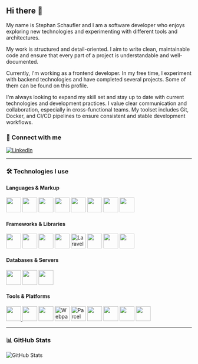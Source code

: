 ## Hi there 👋

My name is Stephan Schaufler and I am a software developer who enjoys exploring new technologies and experimenting with different tools and architectures.

My work is structured and detail-oriented. I aim to write clean, maintainable code and ensure that every part of a project is understandable and well-documented.

Currently, I'm working as a frontend developer. In my free time, I experiment with backend technologies and have completed several projects. Some of them can be found on this profile.

I'm always looking to expand my skill set and stay up to date with current technologies and development practices. I value clear communication and collaboration, especially in cross-functional teams. My toolset includes Git, Docker, and CI/CD pipelines to ensure consistent and stable development workflows.


### 💼 Connect with me
[![LinkedIn](https://img.shields.io/badge/LinkedIn-Profile-blue?logo=linkedin&logoColor=white)](https://www.linkedin.com/in/stephan-schaufler-20b9272aa/)

---

### 🛠️ Technologies I use

#### Languages & Markup
<p>
  <img src="https://cdn.jsdelivr.net/gh/devicons/devicon/icons/javascript/javascript-original.svg" width="40" />
  <img src="https://cdn.jsdelivr.net/gh/devicons/devicon/icons/typescript/typescript-original.svg" width="40" />
  <img src="https://cdn.jsdelivr.net/gh/devicons/devicon/icons/python/python-original.svg" width="40" />
  <img src="https://cdn.jsdelivr.net/gh/devicons/devicon/icons/html5/html5-original.svg" width="40" />
  <img src="https://cdn.jsdelivr.net/gh/devicons/devicon/icons/css3/css3-original.svg" width="40" />
  <img src="https://cdn.jsdelivr.net/gh/devicons/devicon/icons/sass/sass-original.svg" width="40" />
  <img src="https://cdn.jsdelivr.net/gh/devicons/devicon/icons/csharp/csharp-original.svg" width="40" />
  <img src="https://cdn.jsdelivr.net/gh/devicons/devicon/icons/php/php-original.svg" width="40" />
</p>

#### Frameworks & Libraries
<p>
  <img src="https://cdn.jsdelivr.net/gh/devicons/devicon/icons/angularjs/angularjs-original.svg" width="40" />
  <img src="https://cdn.jsdelivr.net/gh/devicons/devicon/icons/vuejs/vuejs-original.svg" width="40" />
  <img src="https://cdn.jsdelivr.net/gh/devicons/devicon/icons/nodejs/nodejs-original.svg" width="40" />
  <img src="https://cdn.jsdelivr.net/gh/devicons/devicon/icons/express/express-original.svg" width="40" />
  <img src="https://upload.wikimedia.org/wikipedia/commons/9/9a/Laravel.svg" alt="Laravel" width="40"/>
  <img src="https://cdn.jsdelivr.net/gh/devicons/devicon/icons/bootstrap/bootstrap-original.svg" width="40" />
  <img src="https://cdn.jsdelivr.net/gh/devicons/devicon/icons/jquery/jquery-original.svg" width="40" />
  <img src="https://cdn.jsdelivr.net/gh/devicons/devicon/icons/jest/jest-plain.svg" width="40" />
</p>

#### Databases & Servers
<p>
  <img src="https://cdn.jsdelivr.net/gh/devicons/devicon/icons/mysql/mysql-original.svg" width="40" />
  <img src="https://cdn.jsdelivr.net/gh/devicons/devicon/icons/sqlite/sqlite-original.svg" width="40" />
  <img src="https://cdn.jsdelivr.net/gh/devicons/devicon/icons/nginx/nginx-original.svg" width="40" />
</p>

#### Tools & Platforms
<p align="left" style="text-decoration: none;">
  <a href="https://www.docker.com/" target="_blank">
    <img src="https://cdn.jsdelivr.net/gh/devicons/devicon/icons/docker/docker-original.svg" width="40" style="border: none;" />
  </a>
  
  <img src="https://cdn.jsdelivr.net/gh/devicons/devicon/icons/git/git-original.svg" width="40" />
  <img src="https://cdn.jsdelivr.net/gh/devicons/devicon/icons/linux/linux-original.svg" width="40" />
  <img src="https://raw.githubusercontent.com/webpack/media/master/logo/icon.png" alt="Webpack" width="40" />
  <img src="https://avatars.githubusercontent.com/u/32607881?s=200&v=4" alt="Parcel Bundler" width="40" />
  <img src="https://cdn.jsdelivr.net/gh/devicons/devicon/icons/jira/jira-original.svg" width="40" />
  <img src="https://cdn.jsdelivr.net/gh/devicons/devicon/icons/figma/figma-original.svg" width="40" />
  <img src="https://cdn.jsdelivr.net/gh/devicons/devicon/icons/photoshop/photoshop-plain.svg" width="40" />
  <img src="https://cdn.jsdelivr.net/gh/devicons/devicon/icons/illustrator/illustrator-plain.svg" width="40" />
</p>

---

### 📊 GitHub Stats

![GitHub Stats](https://github-readme-stats.vercel.app/api?username=Stephan811D&show_icons=true&count_private=true&hide_title=true)
